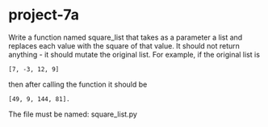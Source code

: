 # project-7a

Write a function named square_list that takes as a parameter a list and replaces each value with the square of that value.
It should not return anything - it should mutate the original list.  For example, if the original list is
```
[7, -3, 12, 9]
```
then after calling the function it should be
```
[49, 9, 144, 81].
```
The file must be named: square_list.py
